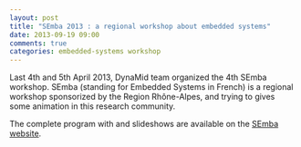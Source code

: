 ```yaml
---
layout: post
title: "SEmba 2013 : a regional workshop about embedded systems"
date: 2013-09-19 09:00
comments: true
categories: embedded-systems workshop 
---
```


Last 4th and 5th April 2013, DynaMid team organized the 4th SEmba workshop. SEmba (standing for Embedded Systems in French) is a regional workshop sponsorized by the Region Rhône-Alpes, and trying to gives some animation in this research community. 

The complete program with and slideshows are available on the [SEmba website](http://www.projet-semba-cluster-isle-rhone-alpes.org/semba13/Planning_Semba_2013.html).
